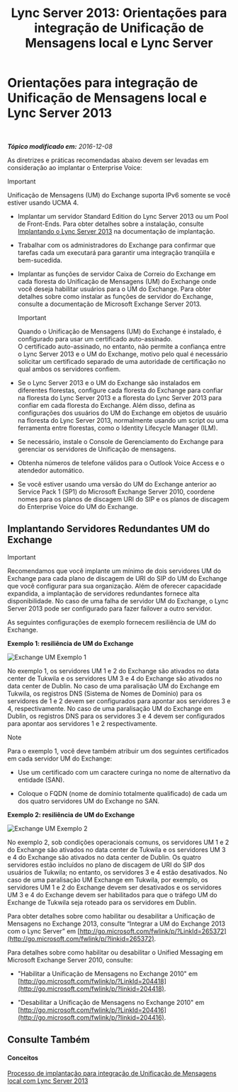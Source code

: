 ﻿---
title: 'Lync Server 2013: Orientações para integração de Unificação de Mensagens local e Lync Server'
TOCTitle: Orientações para integração de Unificação de Mensagens local e Lync Server
ms:assetid: 829ac017-6907-40f9-be22-787a28eae0ac
ms:mtpsurl: https://technet.microsoft.com/pt-br/library/Gg398656(v=OCS.15)
ms:contentKeyID: 49307303
ms.date: 12/10/2016
mtps_version: v=OCS.15
ms.translationtype: HT
---

# Orientações para integração de Unificação de Mensagens local e Lync Server 2013

 

_**Tópico modificado em:** 2016-12-08_

As diretrizes e práticas recomendadas abaixo devem ser levadas em consideração ao implantar o Enterprise Voice:

> [!important]  
> Unificação de Mensagens (UM) do Exchange suporta IPv6 somente se você estiver usando UCMA 4.

  - Implantar um servidor Standard Edition do Lync Server 2013 ou um Pool de Front-Ends. Para obter detalhes sobre a instalação, consulte [Implantando o Lync Server 2013](lync-server-2013-deploying-lync-server.md) na documentação de implantação.

  - Trabalhar com os administradores do Exchange para confirmar que tarefas cada um executará para garantir uma integração tranqüila e bem-sucedida.

  - Implantar as funções de servidor Caixa de Correio do Exchange em cada floresta do Unificação de Mensagens (UM) do Exchange onde você deseja habilitar usuários para o UM do Exchange. Para obter detalhes sobre como instalar as funções de servidor do Exchange, consulte a documentação de Microsoft Exchange Server 2013.
    
    > [!important]  
    > Quando o Unificação de Mensagens (UM) do Exchange é instalado, é configurado para usar um certificado auto-assinado.<br />    O certificado auto-assinado, no entanto, não permite a confiança entre o Lync Server 2013 e o UM do Exchange, motivo pelo qual é necessário solicitar um certificado separado de uma autoridade de certificação no qual ambos os servidores confiem.

  - Se o Lync Server 2013 e o UM do Exchange são instalados em diferentes florestas, configure cada floresta do Exchange para confiar na floresta do Lync Server 2013 e a floresta do Lync Server 2013 para confiar em cada floresta do Exchange. Além disso, defina as configurações dos usuários do UM do Exchange em objetos de usuário na floresta do Lync Server 2013, normalmente usando um script ou uma ferramenta entre florestas, como o Identity Lifecycle Manager (ILM).

  - Se necessário, instale o Console de Gerenciamento do Exchange para gerenciar os servidores de Unificação de mensagens.

  - Obtenha números de telefone válidos para o Outlook Voice Access e o atendedor automático.

  - Se você estiver usando uma versão do UM do Exchange anterior ao Service Pack 1 (SP1) do Microsoft Exchange Server 2010, coordene nomes para os planos de discagem URI do SIP e os planos de discagem do Enterprise Voice do UM do Exchange.

## Implantando Servidores Redundantes UM do Exchange

> [!important]  
> Recomendamos que você implante um mínimo de dois servidores UM do Exchange para cada plano de discagem de URI do SIP do UM do Exchange que você configurar para sua organização. Além de oferecer capacidade expandida, a implantação de servidores redundantes fornece alta disponibilidade. No caso de uma falha de servidor UM do Exchange, o Lync Server 2013 pode ser configurado para fazer failover a outro servidor.

As seguintes configurações de exemplo fornecem resiliência de UM do Exchange.

**Exemplo 1: resiliência de UM do Exchange**

![Exchange UM Exemplo 1](images/Gg398656.3644b847-0847-4550-a989-e3fc51de5c4b(OCS.15).jpg "Exchange UM Exemplo 1")

No exemplo 1, os servidores UM 1 e 2 do Exchange são ativados no data center de Tukwila e os servidores UM 3 e 4 do Exchange são ativados no data center de Dublin. No caso de uma paralisação UM do Exchange em Tukwila, os registros DNS (Sistema de Nomes de Domínio) para os servidores de 1 e 2 devem ser configurados para apontar aos servidores 3 e 4, respectivamente. No caso de uma paralisação UM do Exchange em Dublin, os registros DNS para os servidores 3 e 4 devem ser configurados para apontar aos servidores 1 e 2 respectivamente.

> [!note]  
> Para o exemplo 1, você deve também atribuir um dos seguintes certificados em cada servidor UM do Exchange:<ul>
> 
> <li><p>Use um certificado com um caractere curinga no nome de alternativo da entidade (SAN).</p></li>
> 
> 
> <li><p>Coloque o FQDN (nome de domínio totalmente qualificado) de cada um dos quatro servidores UM do Exchange no SAN.</p></li></ul>


**Exemplo 2: resiliência de UM do Exchange**

![Exchange UM Exemplo 2](images/Gg398656.15754273-306e-448d-b258-84bc2936a2e8(OCS.15).jpg "Exchange UM Exemplo 2")

No exemplo 2, sob condições operacionais comuns, os servidores UM 1 e 2 do Exchange são ativados no data center de Tukwila e os servidores UM 3 e 4 do Exchange são ativados no data center de Dublin. Os quatro servidores estão incluídos no plano de discagem de URI do SIP dos usuários de Tukwila; no entanto, os servidores 3 e 4 estão desativados. No caso de uma paralisação UM Exchange em Tukwila, por exemplo, os servidores UM 1 e 2 do Exchange devem ser desativados e os servidores UM 3 e 4 do Exchange devem ser habilitados para que o tráfego UM do Exchange de Tukwila seja roteado para os servidores em Dublin.

Para obter detalhes sobre como habilitar ou desabilitar a Unificação de Mensagens no Exchange 2013, consulte “Integrar a UM do Exchange 2013 com o Lync Server” em [http://go.microsoft.com/fwlink/p/?LinkId=265372](http://go.microsoft.com/fwlink/p/?linkid=265372).

Para detalhes sobre como habilitar ou desabilitar o Unified Messaging em Microsoft Exchange Server 2010, consulte:

  - "Habilitar a Unificação de Mensagens no Exchange 2010" em [http://go.microsoft.com/fwlink/p/?LinkId=204418](http://go.microsoft.com/fwlink/p/?linkid=204418).

  - "Desabilitar a Unificação de Mensagens no Exchange 2010" em [http://go.microsoft.com/fwlink/p/?LinkId=204416](http://go.microsoft.com/fwlink/p/?linkid=204416).

## Consulte Também

#### Conceitos

[Processo de implantação para integração de Unificação de Mensagens local com Lync Server 2013](lync-server-2013-deployment-process-for-integrating-on-premises-unified-messaging.md)

